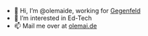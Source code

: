 - 👋 Hi, I’m @olemaide, working for <a href='https://gegenfeld.com/' target='_blank' rel=''> Gegenfeld</a>
- 👀 I’m interested in Ed-Tech
- 📫 Mail me over at <a href='https://olemai.de/kontakt' target='_blank' rel=''>olemai.de</a>
